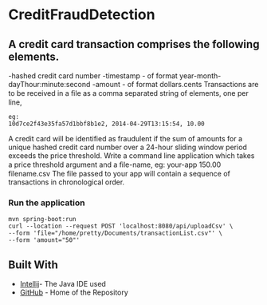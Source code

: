 # CreditFraudDetection

## A credit card transaction comprises the following elements.

-hashed credit card number -timestamp - of format year-month-dayThour:minute:second -amount - of format dollars.cents
Transactions are to be received in a ﬁle as a comma separated string of elements, one per line,

```
eg:
10d7ce2f43e35fa57d1bbf8b1e2, 2014-04-29T13:15:54, 10.00
```

A credit card will be identified as fraudulent if the sum of amounts for a unique hashed credit card number over a
24-hour sliding window period exceeds the price threshold. Write a command line application which takes a price
threshold argument and a ﬁle-name, eg: your-app 150.00 filename.csv The file passed to your app will contain a sequence
of transactions in chronological order.

### Run the application
```
mvn spring-boot:run
curl --location --request POST 'localhost:8080/api/uploadCsv' \
--form 'file="/home/pretty/Documents/transactionList.csv"' \
--form 'amount="50"'
```

## Built With

* [Intellij](https://www.jetbrains.com/idea/download/)- The Java IDE used
* [GitHub](https://github.com/) - Home of the Repository

